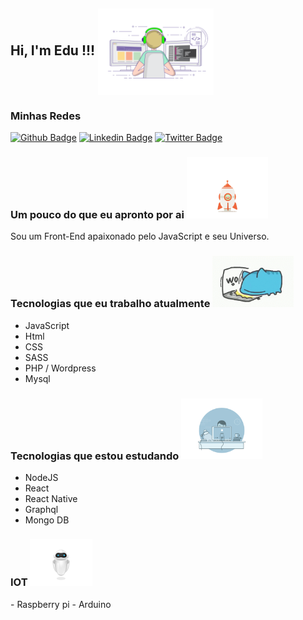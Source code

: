 <h2>Hi, I'm Edu !!!
<img src="https://raw.githubusercontent.com/eduardonk9999/eduardonk9999/master/assets/coding-freak.gif" style="max-width:100%;vertical-align: middle;" width="185" height=""> 
</h2>
  
  
<h3>Minhas Redes</h3>

[![Github Badge](https://img.shields.io/badge/-Github-000?style=flat-square&logo=Github&logoColor=white&link=https://github.com/eduardonk9999)](https://github.com/eduardonk9999)
[![Linkedin Badge](https://img.shields.io/badge/-LinkedIn-blue?style=flat-square&logo=Linkedin&logoColor=white&link=https://www.linkedin.com/in/eduardo-silva-537963160/)](https://www.linkedin.com/in/eduardo-silva-537963160/)
[![Twitter Badge](https://img.shields.io/badge/-Twitter-1ca0f1?style=flat-square&labelColor=1ca0f1&logo=twitter&logoColor=white&link=https://twitter.com/eduardo07js)](https://twitter.com/eduardo07js)


<h3>Um pouco do que eu apronto por ai <img src="https://raw.githubusercontent.com/eduardonk9999/eduardonk9999/master/assets/rocket.gif" style="max-width:100%;" width="130"> </h3>

<p>Sou um Front-End apaixonado pelo JavaScript e seu Universo.<p>




<h3> Tecnologias que eu trabalho atualmente <img src="https://raw.githubusercontent.com/eduardonk9999/eduardonk9999/master/assets/catwork.gif" style="max-width:100%;" width="130"> </h3>

- JavaScript
- Html
- CSS
- SASS
- PHP / Wordpress
- Mysql


<h3>Tecnologias que estou estudando <img src="https://raw.githubusercontent.com/eduardonk9999/eduardonk9999/master/assets/estudando.gif" style="max-width:100%;" width="130"> 
</h3>  

- NodeJS
- React
- React Native
- Graphql
- Mongo DB

<h3>IOT  <img src="https://raw.githubusercontent.com/eduardonk9999/eduardonk9999/master/assets/robo.gif" style="max-width:100%;" width="100"> </h3>
- Raspberry pi
- Arduino
